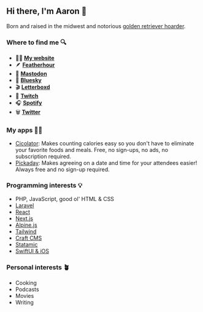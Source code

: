 ## Hi there, I'm Aaron 👋

Born and raised in the midwest and notorious [golden retriever hoarder](https://aaronmbushnell.com/images/goldens.png).

### Where to find me 🔍

- 👨‍💻 [**My website**](https://aaronmbushnell.com)
- 🪶 [**Featherhour**](https://featherhour.com/)
- 🐘 [**Mastodon**](https://mastodon.social/@aaronbushnell)
- 🦋 [**Bluesky**](https://bsky.app/profile/aaronmbushnell.com)
- 🎬 [**Letterboxd**](https://letterboxd.com/aaronbushnell/)
- 👾 [**Twitch**](https://www.twitch.tv/aaronbushnell)
- 🎧 [**Spotify**](https://open.spotify.com/user/aaronmbushnell)
- 🗑️ [**Twitter**](https://twitter.com/aaronbushnell)

### My apps 👨‍💻
- [Cicolator](https://cicolatorapp.com/): Makes counting calories easy so you don't have to eliminate your favorite foods and meals. Free, no sign-ups, no ads, no subscription required.
- [Pickaday](https://pickadayapp.com/): Makes agreeing on a date and time for your attendees easier! Always free and no sign-up required.

### Programming interests 💡

- PHP, JavaScript, good ol' HTML & CSS
- [Laravel](https://laravel.com)
- [React](https://react.dev/)
- [Next.js](https://nextjs.org/)
- [Alpine.js](https://alpinejs.dev/)
- [Tailwind](https://tailwindcss.com/)
- [Craft CMS](https://craftcms.com)
- [Statamic](https://statamic.com)
- [SwiftUI & iOS](https://developer.apple.com/xcode/swiftui/)

### Personal interests 🪴

- Cooking
- Podcasts
- Movies
- Writing
